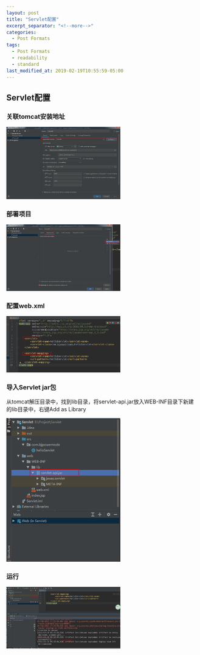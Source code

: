```yaml
---
layout: post
title: "Servlet配置"
excerpt_separator: "<!--more-->"
categories:
  - Post Formats
tags:
  - Post Formats
  - readability
  - standard
last_modified_at: 2019-02-19T10:55:59-05:00
---
```


## Servlet配置

### 关联tomcat安装地址

<img alt="Mobile home page" src="/img/servlet/image-20210219170500898.png?raw=true" width="300px" />

<!--more-->

### 部署项目

<img alt="Mobile home page" src="/img/image-20210219170618409.png?raw=true" width="300px" />

### 配置web.xml

<img alt="Mobile home page" src="/img/image-20210219170736331.png?raw=true" width="300px" />

### 导入Servlet  jar包

从tomcat解压目录中，找到lib目录，将servlet-api.jar放入WEB-INF目录下新建的lib目录中，右键Add as Library

<img alt="Mobile home page" src="/img/image-20210219171202788.png?raw=true" width="300px" />

### 运行

<img alt="Mobile home page" src="/img/image-20210219171656582.png?raw=true" width="300px" />
